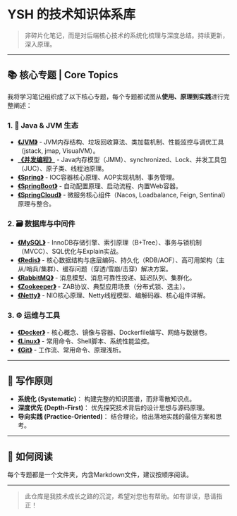 # YSH 的技术知识体系库

> 非碎片化笔记，而是对后端核心技术的系统化梳理与深度总结。持续更新，深入原理。

---

## 📚 核心专题 | Core Topics

我将学习笔记组织成了以下核心专题，每个专题都试图从**使用、原理到实践**进行完整阐述：

### 1. 🚀  Java & JVM 生态
-   **[《JVM》](./JVM)** - JVM内存结构、垃圾回收算法、类加载机制、性能监控与调优工具（jstack, jmap, VisualVM）。
-   **[《并发编程》](./并发编程)** - Java内存模型（JMM）、synchronized、Lock、并发工具包（JUC）、原子类、线程池原理。
-   **[《Spring》](./Spring)** - IOC容器核心原理、AOP实现机制、事务管理。
-   **[《SpringBoot》](./SpringBoot)** - 自动配置原理、启动流程、内置Web容器。
-   **[《SpringCloud》](./SpringCloud)** - 微服务核心组件（Nacos, Loadbalance, Feign, Sentinal）原理与整合。

### 2. 🗃️  数据库与中间件
-   **[《MySQL》](./MySQL)** - InnoDB存储引擎、索引原理（B+Tree）、事务与锁机制（MVCC）、SQL优化与Explain实战。
-   **[《Redis》](./Redis)** - 核心数据结构与底层编码、持久化（RDB/AOF）、高可用架构（主从/哨兵/集群）、缓存问题（穿透/雪崩/击穿）解决方案。
-   **[《RabbitMQ》](./RabbitMQ)** - 消息模型、消息可靠性投递、延迟队列、集群化。
-   **[《Zookeeper》](./Zookeeper.md)** - ZAB协议、典型应用场景（分布式锁、选主）。
-   **[《Netty》](./Netty)** - NIO核心原理、Netty线程模型、编解码器、核心组件详解。

### 3. ⚙️  运维与工具
-   **[《Docker》](./Docker.md)** - 核心概念、镜像与容器、Dockerfile编写、网络与数据卷。
-   **[《Linux》](./Linux.md)** - 常用命令、Shell脚本、系统性能监控。
-   **[《Git》](./Git)** - 工作流、常用命令、原理浅析。

---

## 🎯 写作原则

-   **系统化 (Systematic)**： 构建完整的知识图谱，而非零散知识点。
-   **深度优先 (Depth-First)**： 优先探究技术背后的设计思想与源码原理。
-   **导向实践 (Practice-Oriented)**： 结合理论，给出落地实践的最佳方案和思考。

---

## 🤔 如何阅读

每个专题都是一个文件夹，内含Markdown文件，建议按顺序阅读。

---

> 此仓库是我技术成长之路的沉淀，希望对您也有帮助。如有谬误，恳请指正！
